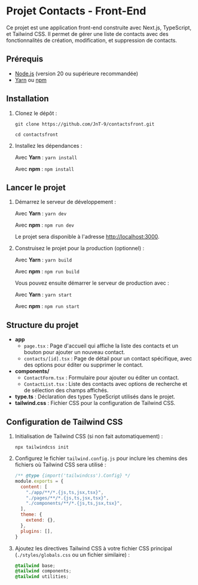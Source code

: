 # Projet Contacts - Front-End

Ce projet est une application front-end construite avec Next.js, TypeScript, et Tailwind CSS. Il permet de gérer une liste de contacts avec des fonctionnalités de création, modification, et suppression de contacts.

## Prérequis

- [Node.js](https://nodejs.org/) (version 20 ou supérieure recommandée)
- [Yarn](https://classic.yarnpkg.com/en/docs/install) ou [npm](https://docs.npmjs.com/downloading-and-installing-node-js-and-npm)

## Installation

1. Clonez le dépôt :

   `git clone https://github.com/JnT-9/contactsfront.git`

   `cd contactsfront`

2. Installez les dépendances :

   Avec **Yarn** :
   `yarn install`

   Avec **npm** :
   `npm install`

## Lancer le projet

1. Démarrez le serveur de développement :

   Avec **Yarn** :
   `yarn dev`

   Avec **npm** :
   `npm run dev`

   Le projet sera disponible à l'adresse [http://localhost:3000](http://localhost:3000).

2. Construisez le projet pour la production (optionnel) :

   Avec **Yarn** :
   `yarn build`

   Avec **npm** :
   `npm run build`

   Vous pouvez ensuite démarrer le serveur de production avec :

   Avec **Yarn** :
   `yarn start`

   Avec **npm** :
   `npm run start`

## Structure du projet

- **app**
  - `page.tsx` : Page d'accueil qui affiche la liste des contacts et un bouton pour ajouter un nouveau contact.
  - `contacts/[id].tsx` : Page de détail pour un contact spécifique, avec des options pour éditer ou supprimer le contact.
- **components/**
  - `ContactForm.tsx` : Formulaire pour ajouter ou éditer un contact.
  - `ContactList.tsx` : Liste des contacts avec options de recherche et de sélection des champs affichés.
- **type.ts** : Déclaration des types TypeScript utilisés dans le projet.
- **tailwind.css** : Fichier CSS pour la configuration de Tailwind CSS.

## Configuration de Tailwind CSS

1. Initialisation de Tailwind CSS (si non fait automatiquement) :

   `npx tailwindcss init`

2. Configurez le fichier `tailwind.config.js` pour inclure les chemins des fichiers où Tailwind CSS sera utilisé :

   ```js
   /** @type {import('tailwindcss').Config} */
   module.exports = {
     content: [
       "./app/**/*.{js,ts,jsx,tsx}",
       "./pages/**/*.{js,ts,jsx,tsx}",
       "./components/**/*.{js,ts,jsx,tsx}",
     ],
     theme: {
       extend: {},
     },
     plugins: [],
   }
   ```

3. Ajoutez les directives Tailwind CSS à votre fichier CSS principal (`./styles/globals.css` ou un fichier similaire) :

   ```css
   @tailwind base;
   @tailwind components;
   @tailwind utilities;
   ```
